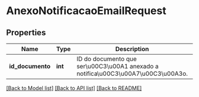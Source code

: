 # AnexoNotificacaoEmailRequest

## Properties
Name | Type | Description | Notes
------------ | ------------- | ------------- | -------------
**id_documento** | **int** | ID do documento que ser\u00C3\u00A1 anexado a notifica\u00C3\u00A7\u00C3\u00A3o. | [optional] 

[[Back to Model list]](../README.md#documentation-for-models) [[Back to API list]](../README.md#documentation-for-api-endpoints) [[Back to README]](../README.md)



